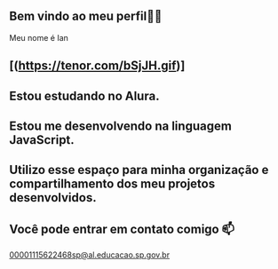 ## Bem vindo ao meu perfil🐱‍👤
Meu nome é Ian 
## [(https://tenor.com/bSjJH.gif)]
## Estou estudando no Alura.
## Estou me desenvolvendo na linguagem JavaScript.
## Utilizo esse espaço para minha organização e compartilhamento dos meu projetos desenvolvidos.
## Você pode entrar em contato comigo 📫
00001115622468sp@al.educacao.sp.gov.br

